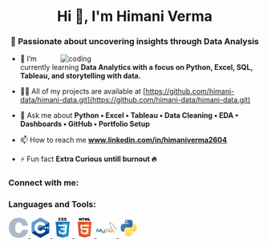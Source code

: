 <h1 align="center">Hi 👋, I'm Himani Verma</h1>
<h3 align="center">🎯 Passionate about uncovering insights through Data Analysis</h3>

<img align="right" alt="coding" width="400" src="https://encrypted-tbn0.gstatic.com/images?q=tbn:ANd9GcSs9bwV8eRkJiIxH1IOiH9rk7tykqF92ahaM-38pZUyArldckN2o6FHllk&s">


- 🌱 I’m currently learning **Data Analytics with a focus on Python, Excel, SQL, Tableau, and storytelling with data.**

- 👨‍💻 All of my projects are available at [https://github.com/himani-data/himani-data.git](https://github.com/himani-data/himani-data.git)

- 💬 Ask me about **Python • Excel • Tableau • Data Cleaning • EDA • Dashboards • GitHub • Portfolio Setup**

- 📫 How to reach me **www.linkedin.com/in/himaniverma2604**

- ⚡ Fun fact **Extra Curious untill burnout 🔥**

<h3 align="left">Connect with me:</h3>
<p align="left">
</p>

<h3 align="left">Languages and Tools:</h3>
<p align="left"> <a href="https://www.cprogramming.com/" target="_blank" rel="noreferrer"> <img src="https://raw.githubusercontent.com/devicons/devicon/master/icons/c/c-original.svg" alt="c" width="40" height="40"/> </a> <a href="https://www.w3schools.com/cpp/" target="_blank" rel="noreferrer"> <img src="https://raw.githubusercontent.com/devicons/devicon/master/icons/cplusplus/cplusplus-original.svg" alt="cplusplus" width="40" height="40"/> </a> <a href="https://www.w3schools.com/css/" target="_blank" rel="noreferrer"> <img src="https://raw.githubusercontent.com/devicons/devicon/master/icons/css3/css3-original-wordmark.svg" alt="css3" width="40" height="40"/> </a> <a href="https://www.w3.org/html/" target="_blank" rel="noreferrer"> <img src="https://raw.githubusercontent.com/devicons/devicon/master/icons/html5/html5-original-wordmark.svg" alt="html5" width="40" height="40"/> </a> <a href="https://www.mysql.com/" target="_blank" rel="noreferrer"> <img src="https://raw.githubusercontent.com/devicons/devicon/master/icons/mysql/mysql-original-wordmark.svg" alt="mysql" width="40" height="40"/> </a> <a href="https://www.python.org" target="_blank" rel="noreferrer"> <img src="https://raw.githubusercontent.com/devicons/devicon/master/icons/python/python-original.svg" alt="python" width="40" height="40"/> </a> </p>
